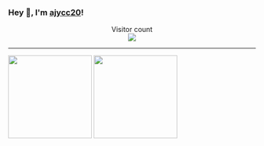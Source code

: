 ### Hey 👋, I'm [ajycc20](https://ajycc20.top)!

<p align="center"> 
  Visitor count<br>
  <img src="https://profile-counter.glitch.me/ajycc20/count.svg" />
</p>

------

<p >
  <img src="https://github-readme-stats.ajycc20.top/api?username=ajycc20&count_private=true&show_icons=true&title_color=fff&icon_color=79ff97&text_color=9f9f9f&bg_color=151515" height="170">
  <img src="https://github-readme-stats.ajycc20.top/api/top-langs/?username=ajycc20&layout=compact&title_color=fff&text_color=9f9f9f&bg_color=151515" height="170">
</p>
